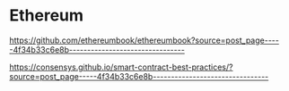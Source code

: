# Ethereum

https://github.com/ethereumbook/ethereumbook?source=post_page-----4f34b33c6e8b--------------------------------

https://consensys.github.io/smart-contract-best-practices/?source=post_page-----4f34b33c6e8b--------------------------------